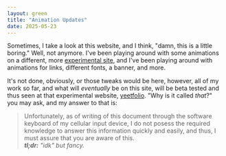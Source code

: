 ```yaml
---
layout: green
title: "Animation Updates"
date: 2025-05-23
---
```

Sometimes, I take a look at this website, and I think, "damn, this is a little boring."
Well, not anymore. I've been playing around with some animations on a different, more
[experimental site](https://yeetfolio.github.io/), and I've been playing around with
animations for links, different fonts, a banner, and more.
<!--more-->
<!--more-->
<!--more-->
<!--more-->
It's not done, obviously, or those tweaks would be here, however, all of my work so far,
and what will *eventually* be on this site, will be beta tested and thus seen at that 
experimental website, [yeetfolio](https://yeetfolio.github.io). "Why is it called *that*?"
you may ask, and my answer to that is:

> Unfortunately, as of writing of this document through the software keyboard of my cellular
input device, I do not posess the required knowledge to answer this information quickly and
easily, and thus, I must assure that you are aware of this.  
***tl;dr:** "idk" but fancy.*
